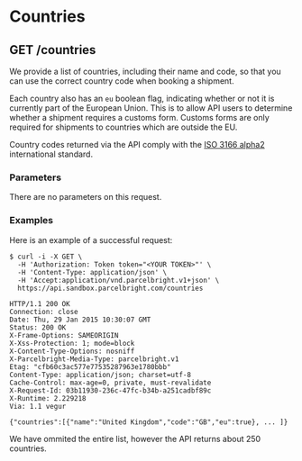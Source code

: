 # Countries

## GET /countries

We provide a list of countries, including their name and code, so that you can
use the correct country code when booking a shipment.

Each country also has an `eu` boolean flag, indicating whether or not it is currently part of the European Union. This is to allow API users to determine whether a shipment requires a customs form. Customs forms are only required for shipments to countries which are outside the EU.

Country codes returned via the API comply with the [ISO 3166
alpha2](http://www.iso.org/iso/country_codes.htm) international standard.

### Parameters

There are no parameters on this request.

### Examples

Here is an example of a successful request:

    $ curl -i -X GET \
      -H 'Authorization: Token token="<YOUR TOKEN>"' \
      -H 'Content-Type: application/json' \
      -H 'Accept:application/vnd.parcelbright.v1+json' \
      https://api.sandbox.parcelbright.com/countries

    HTTP/1.1 200 OK
    Connection: close
    Date: Thu, 29 Jan 2015 10:30:07 GMT
    Status: 200 OK
    X-Frame-Options: SAMEORIGIN
    X-Xss-Protection: 1; mode=block
    X-Content-Type-Options: nosniff
    X-Parcelbright-Media-Type: parcelbright.v1
    Etag: "cfb60c3ac577e77535287963e1780bbb"
    Content-Type: application/json; charset=utf-8
    Cache-Control: max-age=0, private, must-revalidate
    X-Request-Id: 03b11930-236c-47fc-b34b-a251cadbf89c
    X-Runtime: 2.229218
    Via: 1.1 vegur

    {"countries":[{"name":"United Kingdom","code":"GB","eu":true}, ... ]}

We have ommited the entire list, however the API returns about 250 countries.
